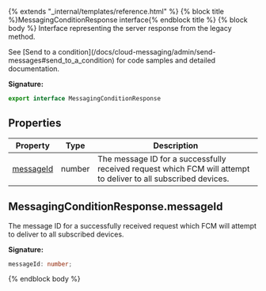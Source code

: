{% extends "_internal/templates/reference.html" %}
{% block title %}MessagingConditionResponse interface{% endblock title %}
{% block body %}
Interface representing the server response from the legacy  method.

See \[Send to a condition\](/docs/cloud-messaging/admin/send-messages\#send\_to\_a\_condition) for code samples and detailed documentation.

<b>Signature:</b>

```typescript
export interface MessagingConditionResponse 
```

## Properties

|  Property | Type | Description |
|  --- | --- | --- |
|  [messageId](./firebase-admin.messaging.messagingconditionresponse.md#messagingconditionresponsemessageid) | number | The message ID for a successfully received request which FCM will attempt to deliver to all subscribed devices. |

## MessagingConditionResponse.messageId

The message ID for a successfully received request which FCM will attempt to deliver to all subscribed devices.

<b>Signature:</b>

```typescript
messageId: number;
```
{% endblock body %}
